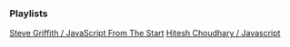 ### Playlists
[Steve Griffith / JavaScript From The Start](https://www.youtube.com/playlist?list=PLyuRouwmQCjkYdv4VjuIbvcMZVWSdOm58)
[Hitesh Choudhary / Javascript](https://www.youtube.com/playlist?list=PLRAV69dS1uWTSu9cVg8jjXW8jndOYYJPP)
